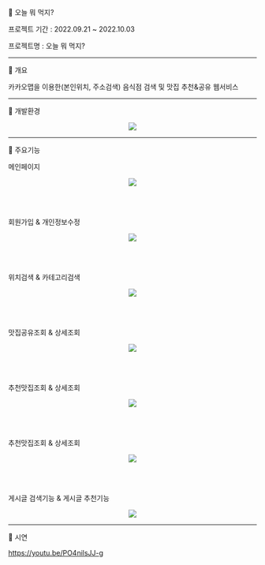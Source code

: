 :fork_and_knife: 오늘 뭐 먹지?

프로젝트 기간 : 2022.09.21 ~ 2022.10.03

프로젝트명 : 오늘 뭐 먹지?

---------------------------------------

📌 개요

카카오맵을 이용한(본인위치, 주소검색) 음식점 검색 및 맛집 추천&공유 웹서비스

---------------------------------------

📌 개발환경

<p align="center">
  <img src="https://user-images.githubusercontent.com/110947438/193508891-1ec7cf0b-a820-4708-8bed-0f2904892100.png">
</p>

---------------------------------------

📌 주요기능

메인페이지
<p align="center">
  <img src="https://user-images.githubusercontent.com/110947438/193509039-13f435d7-7540-46ea-be98-8a2dccd2fa24.png">
</p>

<br>
<br>

회원가입 & 개인정보수정
<p align="center">
  <img src="https://user-images.githubusercontent.com/110947438/193510702-9d193e47-4038-4302-83d1-4f36549e41e7.png">
</p>
<br>
<br>


위치검색 & 카테고리검색
<p align="center">
  <img src="https://user-images.githubusercontent.com/110947438/193510805-7f156195-0e85-4b55-a69f-45c04c78dc04.png">
</p>

<br>
<br>

맛집공유조회 & 상세조회
<p align="center">
  <img src="https://user-images.githubusercontent.com/110947438/193510869-d29984de-f74f-4f31-a0a2-3dc6822e53ea.png">
</p>

<br>
<br>


추천맛집조회 & 상세조회
<p align="center">
  <img src="https://user-images.githubusercontent.com/110947438/193510934-ccb93b84-db62-429b-a68e-473a493541c5.png">
</p>

<br>
<br>

추천맛집조회 & 상세조회
<p align="center">
  <img src="https://user-images.githubusercontent.com/110947438/193510934-ccb93b84-db62-429b-a68e-473a493541c5.png">
</p>

<br>
<br>

게시글 검색기능 & 게시글 추천기능
<p align="center">
  <img src="https://user-images.githubusercontent.com/110947438/193511134-5e99692c-61e4-4b6f-af53-9dd7ee7082fd.png">
</p>


---------------------------------------


📌 시연

https://youtu.be/PO4nilsJJ-g

